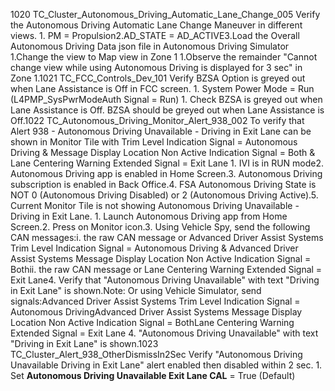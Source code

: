 1020 TC_Cluster_Autonomous_Driving_Automatic_Lane_Change_005 Verify the Autonomous Driving Automatic Lane Change Maneuver in different views. 1. PM = Propulsion2.AD_STATE = AD_ACTIVE3.Load the Overall Autonomous Driving Data json file in Autonomous Driving Simulator 1.Change the view to Map view in Zone 1 1.Observe the remainder "Cannot change view while using Autonomous Driving is displayed for 3 sec" in Zone 1.1021 TC_FCC_Controls_Dev_101 Verify BZSA Option is greyed out when Lane Assistance is Off in FCC screen. 1. System Power Mode = Run (L4PMP_SysPwrModeAuth Signal = Run) 1. Check BZSA is greyed out when Lane Assistance is Off. BZSA should be greyed out when Lane Assistance is Off.1022 TC_Autonomous_Driving_Monitor_Alert_938_002 To verify that Alert 938 - Autonomous Driving Unavailable - Driving in Exit Lane can be shown in Monitor Tile with Trim Level Indication Signal = Autonomous Driving & Message Display Location Non Active Indication Signal = Both & Lane Centering Warning Extended Signal = Exit Lane 1. IVI is in RUN mode2. Autonomous Driving app is enabled in Home Screen.3. Autonomous Driving subscription is enabled in Back Office.4. FSA Autonomous Driving State is NOT 0 (Autonomous Driving Disabled) or 2 (Autonomous Driving Active).5. Current Monitor Tile is not showing Autonomous Driving Unavailable - Driving in Exit Lane. 1. Launch Autonomous Driving app from Home Screen.2. Press on Monitor icon.3. Using Vehicle Spy, send the following CAN messages:i. the raw CAN message or Advanced Driver Assist Systems Trim Level Indication Signal = Autonomous Driving & Advanced Driver Assist Systems Message Display Location Non Active Indication Signal = Bothii. the raw CAN message or Lane Centering Warning Extended Signal = Exit Lane4. Verify that "Autonomous Driving Unavailable" with text "Driving in Exit Lane" is shown.Note: Or using Vehicle Simulator, send signals:Advanced Driver Assist Systems Trim Level Indication Signal = Autonomous DrivingAdvanced Driver Assist Systems Message Display Location Non Active Indication Signal = BothLane Centering Warning Extended Signal = Exit Lane 4. "Autonomous Driving Unavailable" with text "Driving in Exit Lane" is shown.1023 TC_Cluster_Alert_938_OtherDismissIn2Sec Verify "Autonomous Driving Unavailable Driving in Exit Lane" alert enabled then disabled within 2 sec. 1. Set **Autonomous Driving Unavailable Exit Lane CAL** = True (Default)